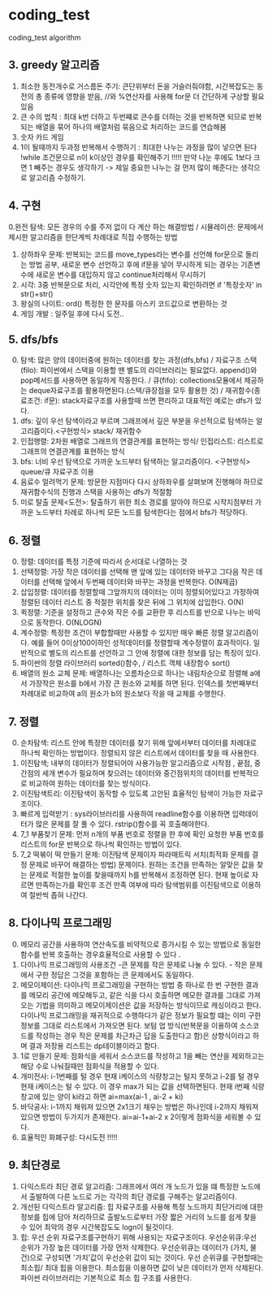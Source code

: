 # coding_test
coding_test algorithm 

## 3. greedy 알고리즘
   1. 최소한 동전개수로 거스름돈 주기: 큰단위부터 돈을 거슬러줘야함, 시간복잡도는 동전의 총 종류에 영향을 받음, //와 %연산자를 사용해 for문 더 간단하게 구상할 필요 있음 
   2. 큰 수의 법칙 : 최대 k번 더하고 두번쨰로 큰수를 더하는 것을 반복하면 되므로 반복되는 배열을 묶어 하나의 배열처럼 묶음으로 처리하는 코드를 연습해봄 
   3. 숫자 카드 게임
   4. 1이 될때까지 두과정 반복해서 수행하기 : 최대한 나누는 과정을 많이 넣으면 된다 !while 조건문으로 n이 k이상인 경우를 확인해주기 !!!!! 만약 나눈 후에도 1보다 크면 1 빼주는 경우도 생각하기 -> 제일 중요한 나누는 걸 먼저 많이 해준다는 생각으로 알고리즘 수정하기. 

## 4. 구현
   0.완전 탐색: 모든 경우의 수를 주저 없이 다 계산 하는 해결방법 / 시뮬레이션: 문제에서 제시한 알고리즘을 한단계씩 차례대로 직접 수행하는 방법
   1. 상하좌우 문제: 반복되는 코드를 move_types라는 변수를 선언해 for문으로 돌리는 방법 공부, 새로운 변수 선언하고 후에 if문을 넣어 무시하게 되는 경우는 기존변수에 새로운 변수를 대입하지 않고 continue처리해서 무시하기
   2. 시각: 3중 반복문으로 처리, 시각안에 특정 숫자 있는지 확인하려면 if '특정숫자' in str()+str() 
   3. 왕실의 나이트: ord() 특정한 한 문자를 아스키 코드값으로 변환하는 것 
   4. 게임 개발 : 일주일 후에 다시 도전.. 

## 5. dfs/bfs
   0. 탐색: 많은 양의 데이터중에 원하는 데이터를 찾는 과정(dfs,bfs) / 자료구조 스택(filo): 파이썬에서 스택을 이용할 땐 별도의 라이브러리는 필요없다. append()와 pop메서드를 사용하면  동일하게 작동한다. / 큐(fifo): collections모듈에서 제공하는 deque자료구조를 활용하면된다.(스택/큐장점을 모두 활용한 것) / 재귀함수(종료조건: if문): stack자료구조를 사용할때 쓰면 편리하고 대표적인 예로는 dfs가 있다. 
   1. dfs: 깊이 우선 탐색이라고 부르며 그래프에서 깊은 부분을 우선적으로 탐색하는 알고리즘이다.<구현방식> stack/ 재귀함수 
   2. 인접행렬: 2차원 배열로 그래프의 연결관계를 표현하는 방식/ 인접리스트: 리스트로 그래프의 연결관계를 표현하는 방식
   3. bfs: 너비 우선 탐색으로 가까운 노드부터 탐색하는 알고리즘이다. <구현방식> queue/큐 자료구조 이용
   4. 음료수 얼려먹기 문제: 방문한 지점마다 다시 상하좌우를 살펴보며 진행해야 하므로 재귀함수식의 진행과 스택을 사용하는 dfs가 적절함
   5. 미로 탈출 문제<도전>: 탈출하기 위한 최소 경로를 알아야 하므로 시작지점부터 가까운 노드부터 차례로 하나씩 모든 노드를 탐색한다는 점에서 bfs가 적당하다. 

## 6. 정렬
   0. 정렬: 데이터를 특정 기준에 따라서 순서대로 나열하는 것
   1. 선택정렬: 가장 작은 데이터를 선택해 맨 앞에 있는 데이터와 바꾸고 그다음 작은 데이터를 선택해 앞에서 두번째 데이터와 바꾸는 과정을 반복한다. O(N제곱)
   2. 삽입정렬: 데이터를 정렬할때 그앞까지의 데이터는 이미 정렬되어있다고 가정하여 정렬된 데이터 리스트 중 적절한 위치를 찾은 뒤에 그 위치에 삽입한다. O(N)
   3. 퀵정렬: 기준을 설정하고 큰수와 작은 수를 교환한 후 리스트를 반으로 나누는 바익으로 동작한다. O(NLOGN)
   4. 계수정렬: 특정한 조건이 부합할때만 사용할 수 있지만 매우 빠른 정렬 알고리즘이다. 예를 들어 0이상100이하인 성적데이터를 정렬할때 계수정렬이 효과적이다. 일반적으로 별도의 리스트를 선언하고 그 안에 정렬에 대한 정보를 담는 특징이 있다. 
   5. 파이썬의 정렬 라이브러리 sorted()함수, / 리스트 객체 내장함수 sort()
   6. 배열의 원소 교체 문제: 배열하나는 오름차순으로 하나는 내림차순으로 정렬해 a에서 가장작은 원소를 b에서 가장 큰 원소와 교체를 하면 된다. 인덱스를 첫번째부터 차례대로 비교하여 a의 원소가 b의 원소보다 작을 때 교체를 수행한다. 

## 7. 정렬
   0. 순차탐색: 리스트 안에 특정한 데이터를 찾기 위해 앞에서부터 데이터를 차례대로 하나씩 확인하는 방법이다. 정렬되지 않은 리스트에서 데이터를 찾을 때 사용한다. 
   1. 이진탐색; 내부의 데이터가 정렬되어야 사용가능한 알고리즘으로 시작점 , 끝점, 중간점의 세개 변수가 필요하며 찾으려는 데이터와 중간점위치의 데이터를 반복적으로 비교하여 원하는 데이터를 찾는 방식이다.
   2. 이진탐색트리: 이진탐색이 동작할 수 있도록 고안된 효율적인 탐색이 가능한 자료구조이다. 
   3. 빠르게 입력받기 : sys라이브러리를 사용하여 readline함수를 이용하면 입력데이터가 많은 문제를 잘 풀 수 있다. rstrip()함수를 꼭 호출해야한다. 
   4. 7_1 부품찾기 문제: 먼저 n개의 부품 번호로 정렬을 한 후에 확인 요청한 부품 번호를 리스트의 for문 반복으로 하나씩 확인하는 방법이 있다. 
   5. 7_2 떡볶이 떡 만들기 문제: 이진탐색 문제이자 파라매트릭 서치(최적화 문제를 결정 문제로 바꾸어 해결하는 방법) 문제이다. 원하는 조건을 만족하는 알맞은 값을 찾는 문제로 적절한 높이를 찾을때까지 h를 반복해서 조정하면 된다. 현재 높이로 자르면 만족하는가를 확인후 조건 만족 여부에 따라 탐색범위를 이진탐색으로 이용하여 절반씩 좁혀 나간다. 

## 8. 다이나믹 프로그래밍
   0. 메모리 공간을 사용하여 연산속도를 비약적으로 증가시킬 수 있는 방법으로 동일한 함수를 반복 호출하는 경우효율적으로 사용할 수 있다 . 
   1. 다이나믹 프로그래밍의 사용조건 -큰 문제를 작은 문제로 나눌 수 있다. - 작은 문제에서 구한 정답은 그것을 포함하는 큰 문제에서도 동일하다. 
   2. 메모이제이션: 다이나믹 프로그래밍을 구현하는 방법 중 하나로 한 번 구현한 결과를 메모리 공간에 메모해두고, 같은 식을 다시 호출하면 메모한 결과를 그대로 가져오는 기법을 의미하고 메모이제이션은 값을 저장하는 방식이므로 캐싱이라고 한다. 
다이나믹 프로그래밍을 재귀적으로 수행하다가 같은 정보가 필요할 떄는 이미 구한 정보를 그대로 리스트에서 가져오면 된다. 
보텀 업 방식(반복문을 이용하여 소스코드를 작성하는 경우 작은 문제를 차근차근 답을 도출한다고 함)은 상향식이라고 하며 결과 저장용 리스트는 dp테이블이라고 함다. 
   3. 1로 만들기 문제: 점화식을 세워서 소스코드를 작성하고 1을 빼는 연산을 제외하고는 해당 수로 나눠질때만 점화식을 적용할 수 있다. 
   4. 개미전사: i-1번째를 털 경우 현재 i케이스의 식량창고는 털지 못하고 i-2를 털 경우 현재 i케이스는 털 수 있다. 이 경우 max가 되는 값을 선택하면된다. 현재 i번째 식량창고에 있는 양이 ki라고 하면 ai=max(ai-1 , ai-2 + ki)
   5. 바닥공사: i-1까지 채워져 있으면 2x1크기 채우는 방법은 하나인데 i-2까지 채워져있으면 방법이 두가지가 존재한다. ai=ai-1+ai-2 x 2이렇게 점화식을 세워볼 수 있다. 
   6. 효율적인 화폐구성: 다시도전 !!!!!


## 9. 최단경로

   1. 다익스트라 최단 경로 알고리즘: 그래프에서 여러 개 노드가 있을 떄 특정한 노드에서 출발하여 다른 노드로 가는 각각의 최단 경로를 구해주는 알고리즘이다. 
   2. 개선된 다익스트라 알고리즘: 힙 자료구조를 사용해 특정 노드까지 최단거리에 대한 정보를 힙에 담아 처리하므로 출발노드로부터 가장 짧은 거리의 노드를 쉽게 찾을 수 있어 최악의 경우 시간복잡도도 logn이 될것이다. 
   3. 힙: 우선 순위 자료구조를구현하기 위해 사용되는 자료구조이다. 우선순위큐:우선 순위가 가장 높은 데이터를 가장 먼저 삭제한다. 우선순위큐는 데이터가 (가치, 물건)으로 구성되면 '가치'값이 우선순위 값이 되는 것이다. 우선 순위큐를 구현할때는 최소힙/ 최대 힙을 이용한다. 최소힙을 이용하면 값이 낮은 데이터가 먼저 삭제된다. 파이썬 라이브러리는 기본적으로 최소 힙 구조를 사용한다. 
